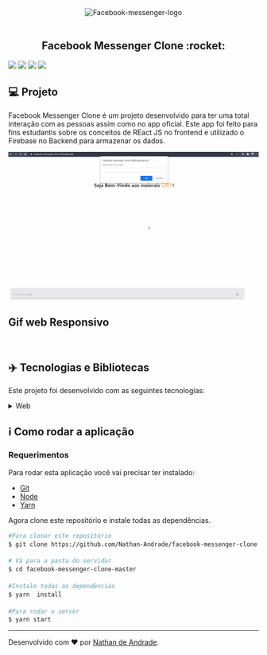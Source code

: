 <div align="center">
   <img src="https://facebookbrand.com/wp-content/uploads/2018/09/Header-e1538151782912.png?w=100&h=100" alt="Facebook-messenger-logo" width="200px"/>
</div>

<br />

<h2 align="center">
    Facebook Messenger Clone :rocket:
</h2>

![](https://img.shields.io/github/languages/count/Nathan-Andrade/facebook-messenger-clone?color=%230078FF) ![](https://img.shields.io/github/languages/top/Nathan-Andrade/facebook-messenger-clone?color=%230078FF) ![](https://img.shields.io/github/repo-size/Nathan-Andrade/facebook-messenger-clone?color=%230078FF) ![](https://img.shields.io/github/last-commit/Nathan-Andrade/facebook-messenger-clone?color=%230078FF)




## :computer: Projeto

 Facebook Messenger Clone é um projeto desenvolvido para ter uma total interação com as pessoas assim como no app oficial. Este app foi feito para fins estudantis sobre os conceitos de REact JS no frontend e utilizado o Firebase no Backend para armazenar os dados.

 <p align="center">
  <img src="https://github.com/Nathan-Andrade/facebook-messenger-clone/blob/master/github-pictures/gifWeb.gif?raw=true" >
  <h2>Gif web Responsivo</h2>
  <img src="" >
</p>

 ## :airplane: Tecnologias e Bibliotecas

Este projeto foi desenvolvido com as seguintes tecnologias:

<details>
  <summary>Web</summary>

-   [React](https://pt-br.reactjs.org/)
-   [Styled Components](https://styled-components.com/)
-   [Material-UI/core](https://material-ui.com/pt/)
-   [Material-UI/icons](https://material-ui.com/pt/components/material-icons/#material-icons)
- [React Flip Move](https://github.com/joshwcomeau/react-flip-move)
- [Firebase](https://firebase.google.com/)
-   [VS Code](https://code.visualstudio.com/)

</details>

## :information_source: Como rodar a aplicação

### Requerimentos

Para rodar esta aplicação você vai precisar ter instalado:
* [Git](https://git-scm.com)
* [Node](https://nodejs.org/)
* [Yarn](https://yarnpkg.com/) 

Agora clone este repositório e instale todas as dependências.
```bash
#Para clonar este repositório
$ git clone https://github.com/Nathan-Andrade/facebook-messenger-clone.git

# Vá para a pasta do servidor
$ cd facebook-messenger-clone-master

#Instale todas as dependências
$ yarn  install

#Para rodar o server
$ yarn start

```

---

Desenvolvido com ❤️ por <a href="https://www.linkedin.com/in/nathan-a-1b9436124/">Nathan de Andrade</a>.
